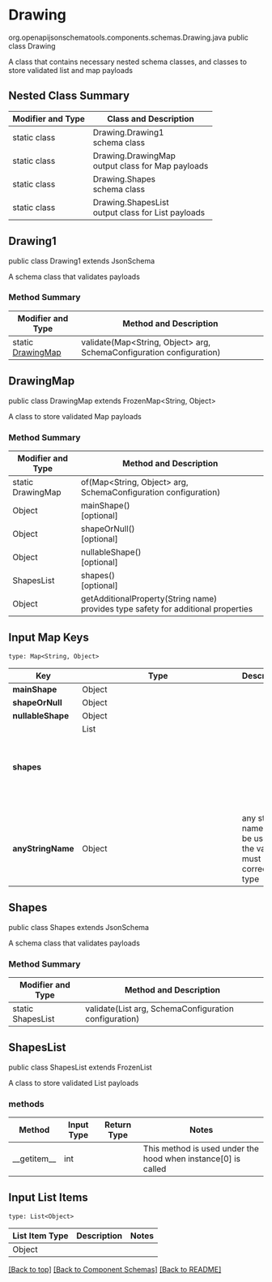# Drawing
org.openapijsonschematools.components.schemas.Drawing.java
public class Drawing

A class that contains necessary nested schema classes, and classes to store validated list and map payloads

## Nested Class Summary
| Modifier and Type | Class and Description |
| ----------------- | ---------------------- |
| static class | Drawing.Drawing1<br> schema class |
| static class | Drawing.DrawingMap<br> output class for Map payloads |
| static class | Drawing.Shapes<br> schema class |
| static class | Drawing.ShapesList<br> output class for List payloads |

## Drawing1
public class Drawing1
extends JsonSchema

A schema class that validates payloads

### Method Summary
| Modifier and Type | Method and Description |
| ----------------- | ---------------------- |
| static [DrawingMap](#drawingmap) | validate(Map<String, Object> arg, SchemaConfiguration configuration) |

## DrawingMap
public class DrawingMap
extends FrozenMap<String, Object>

A class to store validated Map payloads

### Method Summary
| Modifier and Type | Method and Description |
| ----------------- | ---------------------- |
| static DrawingMap | of(Map<String, Object> arg, SchemaConfiguration configuration) |
| Object | mainShape()<br>[optional] |
| Object | shapeOrNull()<br>[optional] |
| Object | nullableShape()<br>[optional] |
| ShapesList | shapes()<br>[optional] |
| Object | getAdditionalProperty(String name)<br>provides type safety for additional properties |

## Input Map Keys
```
type: Map<String, Object>
```
Key | Type |  Description | Notes
------------ | ------------- | ------------- | -------------
**mainShape** | Object |  | [optional]
**shapeOrNull** | Object |  | [optional]
**nullableShape** | Object |  | [optional]
**shapes** | List<Object> |  | [optional]
**anyStringName** | Object | any string name can be used but the value must be the correct type | [optional]

## Shapes
public class Shapes
extends JsonSchema

A schema class that validates payloads

### Method Summary
| Modifier and Type | Method and Description |
| ----------------- | ---------------------- |
| static ShapesList | validate(List<Object> arg, SchemaConfiguration configuration) |

## ShapesList
public class ShapesList
extends FrozenList<Object>

A class to store validated List payloads

### methods
Method | Input Type | Return Type | Notes
------ | ---------- | ----------- | ------
&lowbar;&lowbar;getitem&lowbar;&lowbar; | int |  | This method is used under the hood when instance[0] is called

## Input List Items
```
type: List<Object>
```
List Item Type | Description | Notes
-------------------- | ------------- | -------------
Object |  |

[[Back to top]](#top) [[Back to Component Schemas]](../../../README.md#Component-Schemas) [[Back to README]](../../../README.md)
